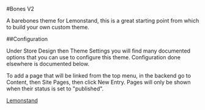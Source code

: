 #Bones V2

A barebones theme for Lemonstand, this is a great starting point from which to
build your own custom theme.

##Configuration

Under Store Design then Theme Settings you will find many documented options
that you can use to configure this theme. Configuration done elsewhere is
documented below.

To add a page that will be linked from the top menu, in the backend go to
Content, then Site Pages, then click New Entry. Pages will only be shown when
their status is set to "published".

[Lemonstand](https://lemonstand.com)
